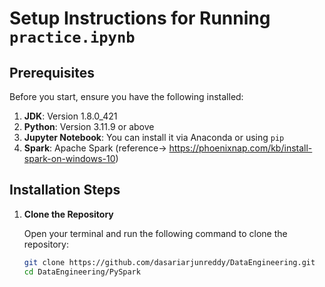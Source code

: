 # Setup Instructions for Running `practice.ipynb`

## Prerequisites

Before you start, ensure you have the following installed:

1. **JDK**: Version  1.8.0_421
2. **Python**: Version 3.11.9 or above
3. **Jupyter Notebook**: You can install it via Anaconda or using `pip`
4. **Spark**: Apache Spark (reference-> https://phoenixnap.com/kb/install-spark-on-windows-10)

## Installation Steps

1. **Clone the Repository**

   Open your terminal and run the following command to clone the repository:

   ```bash
   git clone https://github.com/dasariarjunreddy/DataEngineering.git
   cd DataEngineering/PySpark
